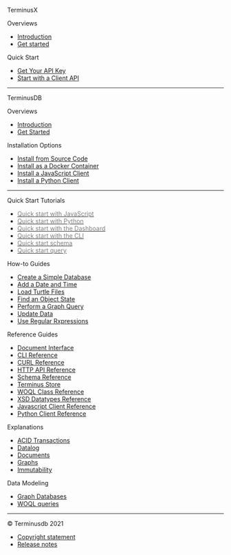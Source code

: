 <span class="tdb-k-h1 tdb-pd">TerminusX&nbsp;&nbsp;</span><!-- <img class="tdb-ico" onclick="https://terminusdb.com" src="img/ico/terminusx-color.png" title="TerminusX"/> -->

<span class="tdb-f tdb-pd">Overviews</span><!-- <img class="tdb-i" src="img/ico/terminusdb-icon-overviews.png" title="Overviews"/> -->

- [Introduction](terminusx/introduction)
- [Get started](terminusx/get-started)

<span class="tdb-f tdb-pd">Quick Start</span>

- [Get Your API Key](terminusx/get-your-api-key)
- [Start with a Client API](terminusx/start-with-a-client)

<!--
<span class="tdb-f tdb-pd">Reference Guides</span>

- [CURL Reference](terminusx/curl-reference)
- [Schema Reference](terminusx/schema-reference)
- [Document API](terminusx/document-interface) 

<span class="tdb-f tdb-pd">Explanations</span>

- [Documents](terminusx/documents)

-->

<hr class="tdb-l"/>

<span class="tdb-k-h1 tdb-pd">TerminusDB</span><!-- <img class="tdb-i" src="img/ico/terminusdb-icon-quick-links.png" title="Quick links"/> -->

<span class="tdb-f tdb-pd">Overviews</span><!-- <img class="tdb-i" src="img/ico/terminusdb-icon-overviews.png" title="Overviews"/> -->

- [Introduction](overviews/introduction)
- [Get Started](overviews/get-started)

<span class="tdb-f tdb-pd">Installation Options</span><!-- <img class="tdb-i" src="img/ico/terminusdb-icon-install.png" title="Install"/> -->

<!-- [Install Desktop](install/install-desktop) -->
- [Install from Source Code](install/install-from-source-code)
- [Install as a Docker Container](install/install-as-docker-container)
- [Install a JavaScript Client](install/install-javascript-client)
- [Install a Python Client](install/install-python-client)

<hr class="tdb-l"/>

<span class="tdb-f tdb-pd">Quick Start Tutorials</span><!-- <img class="tdb-i" src="img/ico/terminusdb-icon-quick-start.png" title="Quick start"/> -->

- [<span style="color: gray">Quick start with JavaScript</span>](resources/to-do)
- [<span style="color: gray">Quick start with Python</span>](resources/to-do)
- [<span style="color: gray">Quick start with the Dashboard</span>](resources/to-do)
- [<span style="color: gray">Quick start with the CLI</span>](resources/to-do)
- [<span style="color: gray">Quick start schema</span>](resources/to-do)
- [<span style="color: gray">Quick start query</span>](resources/to-do)

<span class="tdb-f tdb-pd">How-to Guides</span><!-- <img class="tdb-i" src="img/ico/terminusdb-icon-how-to.png" title="How to"/> -->

- [Create a Simple Database](resources/to-do)
- [Add a Date and Time](how-to-guides/how-to-add-date-and-time)
- [Load Turtle Files](how-to-guides/how-to-load-turtle-files)
- [Find an Object State](how-to-guides/how-to-find-object-state)
- [Perform a Graph Query](how-to-guides/how-to-perform-graph-queries)
- [Update Data](how-to-guides/how-to-update-data)
- [Use Regular Rxpressions](how-to-guides/how-to-use-regex)

<span class="tdb-f tdb-pd">Reference Guides</span><!-- <img class="tdb-i" src="img/ico/terminusdb-icon-reference-guides.png" title="Reference guides"/> -->

- [Document Interface](reference-guides/reference-document-interface)
- [CLI Reference](reference-guides/reference-cli)
- [CURL Reference](reference-guides/reference-curl)
- [HTTP API Reference](reference-guides/reference-api)
- [Schema Reference](reference-guides/reference-schema)
- [Terminus Store](reference-guides/reference-terminus-store)
- [WOQL Class Reference](reference-guides/reference-woql-json-ld)
- [XSD Datatypes Reference](reference-guides/reference-xsd-datatypes)
- [Javascript Client Reference](reference-guides/reference-client)
- [Python Client Reference](reference-guides/reference-client)

<span class="tdb-f tdb-pd">Explanations</span><!-- <img class="tdb-i" src="img/ico/terminusdb-icon-concepts.png" title="Concepts"/> -->

- [ACID Transactions](concepts/concepts-acid)
- [Datalog](concepts/concepts-datalog)
- [Documents](concepts/concepts-documents)
- [Graphs](concepts/concepts-graphs)
- [Immutability](concepts/concepts-immutability)

<span class="tdb-f tdb-pd">Data Modeling</span><!-- <img class="tdb-i" src="img/ico/terminusdb-icon-data-modeling.png" title="Data modeling"/> -->

- [Graph Databases](data-modeling/data-modeling-graph-databases)
- [WOQL queries<span>](data-modeling/data-modeling-woql-queries)

<hr class="tdb-l"/>

<span class="tdb-f tdb-pd">&copy; Terminusdb 2021</span>

- [Copyright statement](resources/to-do)
- [Release notes](resources/to-do)
